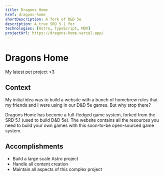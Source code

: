 ```yaml
---
title: Dragons Home
href: dragons-home
shortDescription: A fork of D&D 5e
description: A true SRD 5.1 for
technologies: [Astro, TypeScript, MDX]
projectUrl: https://dragons-home.vercel.app/
---
```


# Dragons Home

My latest pet project <3

## Context

My initial idea was to build a website with a bunch of homebrew rules that my friends and I were using in our D&D 5e games. But why stop there?

Dragons Home has become a full-fledged game system, forked from the SRD 5.1 (used to build D&D 5e). The website contains all the resources you need to build your own games with this soon-to-be open-sourced game system.

## Accomplishments

- Build a large scale Astro project
- Handle all content creation
- Maintain all aspects of this complex project
